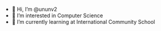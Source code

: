 - 👋 Hi, I’m @ununv2
- 👀 I’m interested in Computer Science
- 🌱 I’m currently learning at International Community School

<!---
ununv2/ununv2 is a ✨ special ✨ repository because its `README.md` (this file) appears on your GitHub profile.
You can click the Preview link to take a look at your changes.
--->

